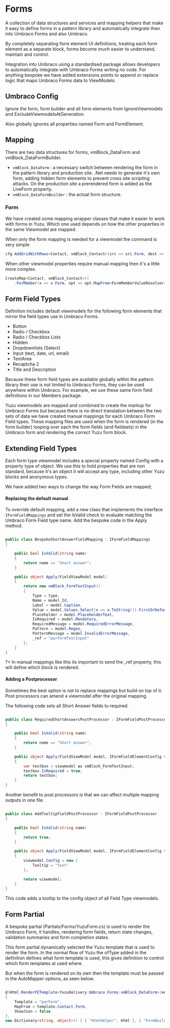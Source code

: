 # Forms

A collection of data structures and services and mapping helpers that make it easy to define forms in a pattern library and automatically integrate then into Umbraco Forms and also Umbraco. 

By completely separating form element UI definitions, treating each form element as a separate block, forms become much easier to understand, maintain and control.

Integration into Umbraco using a standardised package allows developers to automatically integrate with Umbraco Forms writing no code. For anything bespoke we have added extensions points to append or replace logic that maps Umbraco Forms data to ViewModels.   

## Umbraco Config

Ignore the form, form builder and all form elements from IgnoreViewmodels and ExcludeViewmodelsAtGeneration.

Also globally ignores all properties named Form and FormElement.

## Mapping

There are two data structures for forms, vmBlock_DataForm and vmBlock_DataFormBuilder. 

- `vmBlock_DataForm` : a necessary switch between rendering the form in the pattern library and production site. .Net needs to generate it's own form, adding hidden form elements to prevent cross site scripting attacks. On the production site a prerendered form is added as the LiveForm property.
- `vmBlock_DataFormBuilder` : the actual form structure.

### Form

We have created some mapping wrapper classes that make it easier to work with forms in Yuzu. Which one used depends on how the other properties in the same Viewmodel are mapped.

When only the form mapping is needed for a viewmodel the command is very simple

```c#
cfg.AddGridWithRows<Contact, vmBlock_Contact>(src => src.Form, dest => dest.Form);
```

When other viewmodel properties require manual mapping then it's a little more complex.

```c#
CreateMap<Contact, vmBlock_Contact>()
    .ForMember(x => x.Form, opt => opt.MapFrom<FormMemberValueResolver<Contact, vmBlock_Contact>(y => y.Form));
```

## Form Field Types

Definition includes default viewmodels for the following form elements that mirror the field types use in Umbraco Forms.

- Button
- Radio / Checkbox
- Radio / Checkbox Lists
- Hidden
- Dropdownlists (Select)
- Input (text, date, url, email)
- TextArea
- Recaptcha 2
- Title and Description

Because these form field types are available globally within the pattern library their use is not limited to Umbraco Forms, they can be used anywhere within Umbraco. For example, we use these same form field definitions in our Members package. 

Yuzu viewmodels are mapped and combined to create the markup for Umbraco Forms but because there is no direct translation between the two sets of data we have created manual mappings for each Umbraco Form Field types. These mapping files are used when the form is rendered (in the form builder) looping over each the form fields (and fieldsets) in the Umbraco form and rendering the correct Yuzu form block.

## Extending Field Types

Each form type viewmodel includes a special property named Config with a property type of object. We use this to hold properties that are non standard, because it's an object it will accept any type, including other Yuzu blocks and anonymous types.

We have added two ways to change the way Form Fields are mapped;

#### Replacing the default manual

To override default mapping, add a new class that implements the interface `IFormFieldMappings` and set the IsValid check to evaluate matching the Umbraco Form Field type name. Add the bespoke code in the Apply method. 

``` c#

public class BespokeShortAnswerFieldMapping : IFormFieldMappings
{

    public bool IsValid(string name)
    {
        return name == "Short answer";
    }

    public object Apply(FieldViewModel model)
    {
        return new vmBlock_FormTextInput()
        {
            Type = type,
            Name = model.Id,
            Label = model.Caption,
            Value = model.Values.Select(x => x.ToString()).FirstOrDefault(),
            Placeholder = model.PlaceholderText,
            IsRequired = model.Mandatory,
            RequiredMessage = model.RequiredErrorMessage,
            Pattern = model.Regex,
            PatternMessage = model.InvalidErrorMessage,
            _ref = "parFormTextInput"
        };
    }
}

```

?> In manual mappings like this its important to send the _ref property, this will define which block is rendered.

#### Adding a Postprocessor

Sometimes the best option is not to replace mappings but build on top of it. Post processors can amend a viewmodel after the original mapping.

The following code sets all Short Answer fields to required. 

``` c#

public class RequiredShortAnswersPostProcessor : IFormFieldPostProcessor
{

    public bool IsValid(string name)
    {
        return name == "Short answer";
    }

    public object Apply(FieldViewModel model, IFormFieldElementConfig viewmodel)
    {
        var textbox = viewmodel as vmBlock_FormTextInput;
        textbox.IsRequired = true;
        return textbox;
    }
}

```

Another benefit to post processors is that we can affect multiple mapping outputs in one file. 

``` c#

public class AddTooltipFieldPostProcessor : IFormFieldPostProcessor
{

    public bool IsValid(string name)
    {
        return true;
    }

    public object Apply(FieldViewModel model, IFormFieldElementConfig viewmodel)
    {
        viewmodel.Config = new {
            Tooltip = "test"
        };

        return viewmodel;
    }
}

```

This code adds a tooltip to the config object of all Field Type viewmodels.

## Form Partial 

A bespoke partial (Partials/Forms/YuzuForm.cs) is used to render the Umbraco Form, it handles, rendering form fields, return state changes, validation summaries and form completion states. 

This form partial dynamically selected the Yuzu template that is used to render the form. In the normal flow of Yuzu the ofType added in the definition defines what form template is used, this gives definition to control which form templates at used where. 

But when the form is rendered on its own then the template must be passed in the AutoMapper options, as seen below.

``` c#

@(Html.RenderFETemplate<YuzuDelivery.Umbraco.Forms.vmBlock_DataForm>(new RenderSettings()
{
    Template = "parForm",
    MapFrom = template.Contact.Form,
    ShowJson = false
},
new Dictionary<string, object>() { { "HtmlHelper", Html }, { "FormBuilderTemplate", "parFormBuilder" } }))


```